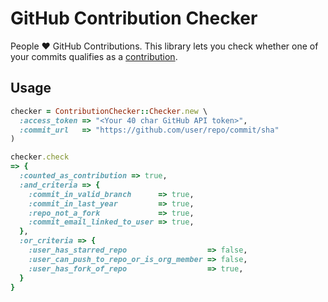 # GitHub Contribution Checker

People :heart: GitHub Contributions. This library lets you check whether one of your commits qualifies as a [contribution][contributions].

## Usage

```ruby
checker = ContributionChecker::Checker.new \
  :access_token => "<Your 40 char GitHub API token>",
  :commit_url   => "https://github.com/user/repo/commit/sha"
)

checker.check
=> {
  :counted_as_contribution => true,
  :and_criteria => {
    :commit_in_valid_branch      => true,
    :commit_in_last_year         => true,
    :repo_not_a_fork             => true,
    :commit_email_linked_to_user => true,
  },
  :or_criteria => {
    :user_has_starred_repo                  => false,
    :user_can_push_to_repo_or_is_org_member => false,
    :user_has_fork_of_repo                  => true,
  }
}
```

[contributions]: https://help.github.com/articles/why-are-my-contributions-not-showing-up-on-my-profile
